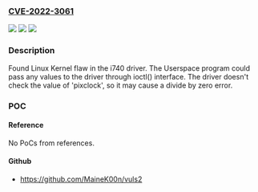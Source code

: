### [CVE-2022-3061](https://cve.mitre.org/cgi-bin/cvename.cgi?name=CVE-2022-3061)
![](https://img.shields.io/static/v1?label=Product&message=Kernel&color=blue)
![](https://img.shields.io/static/v1?label=Version&message=n%2Fa&color=blue)
![](https://img.shields.io/static/v1?label=Vulnerability&message=CWE-369&color=brighgreen)

### Description

Found Linux Kernel flaw in the i740 driver. The Userspace program could pass any values to the driver through ioctl() interface. The driver doesn't check the value of 'pixclock', so it may cause a divide by zero error.

### POC

#### Reference
No PoCs from references.

#### Github
- https://github.com/MaineK00n/vuls2

